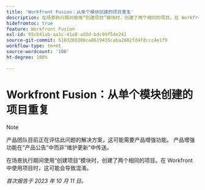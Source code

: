 ```yaml
---
title: 'Workfront Fusion：从单个模块创建的项目重复'
description: 在场景执行期间使用“创建项目”模块时，创建了两个相同的项目。在 Workfront 中使用项目时，这可能会导致混淆。
hidefromtoc: true
feature: Workfront Fusion
exl-id: 95cb41ab-aa1c-41a8-ad3d-bdc99f54e241
source-git-commit: 510d269306ca0619435caba2682fd4fdccc4e1f9
workflow-type: tm+mt
source-wordcount: '100'
ht-degree: 100%

---
```


# Workfront Fusion：从单个模块创建的项目重复

<!--Fusion, WF TOCs-->

>[!NOTE]
>
>产品团队目前正在评估此问题的解决方案，这可能需要产品增强功能。 产品增强功能在“产品公告”中而非“维护更新”中传送。

在场景执行期间使用“创建项目”模块时，创建了两个相同的项目。在 Workfront 中使用项目时，这可能会导致混淆。

_首次报告于 2023 年 10 月 11 日。_
